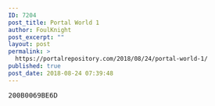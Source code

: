 ```yaml
---
ID: 7204
post_title: Portal World 1
author: FoulKnight
post_excerpt: ""
layout: post
permalink: >
  https://portalrepository.com/2018/08/24/portal-world-1/
published: true
post_date: 2018-08-24 07:39:48
---
```

<pre>200B0069BE6D</pre>